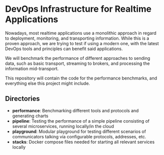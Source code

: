 # DevOps Infrastructure for Realtime Applications

Nowadays, most realtime applications use a monolithic approach in regard to deployment, monitoring, and transporting information. While this is a proven approach, we are trying to test if using a modern one, with the latest DevOps tools and principles can benefit said applications.

We will benchmark the performance of different approaches to sending data, such as
basic transport, streaming to brokers, and processing the information mid-transport.

This repository will contain the code for the performance benchmarks, and everything else this project might include.

## Directories

- **performance**: Benchmarking different tools and protocols and generating charts
- **pipeline**: Testing the performance of a simple pipeline consisting of several microservices, running locally/in the cloud
- **playground**: Modular playground for testing different scenarios of communicators talking via configurable protocols, addresses, etc.
- **stacks**: Docker compose files needed for starting all relevant services locally
